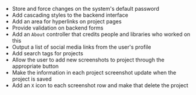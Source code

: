 - Store and force changes on the system's default password
- Add cascading styles to the backend interface
- Add an area for hyperlinks on project pages
- Provide validation on backend forms
- Add an `About` controller that credits people and libraries who worked on this
- Output a list of social media links from the user's profile
- Add search tags for projects
- Allow the user to add new screenshots to project through the appropriate button
- Make the information in each project screenshot update when the project is saved
- Add an `X` icon to each screenshot row and make that delete the project
